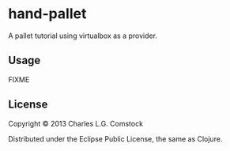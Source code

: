 # hand-pallet

A pallet tutorial using virtualbox as a provider.

## Usage

FIXME

## License

Copyright © 2013 Charles L.G. Comstock

Distributed under the Eclipse Public License, the same as Clojure.
